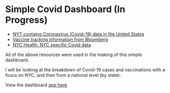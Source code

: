 # Simple Covid Dashboard (In Progress)

<ul>
  <li><a href="https://github.com/nytimes/covid-19-data" target="_blank">NYT containg Coronavirus (Covid-19) data in the United States</a></li>
  <li><a href="https://github.com/BloombergGraphics/covid-vaccine-tracker-data" target="_blank">Vaccine tracking information from Bloomberg </a></li>
  <li><a href="https://github.com/nychealth/coronavirus-data" target="_blank">NYC Health: NYC specific Covid data</a>.</li>
</ul>
<!-- For historical data (time series), I found Johns Hopkins University's ongoing <a href="https://github.com/BloombergGraphics/covid-vaccine-tracker-data" target="_blank">CSSE Covid-19 repo</a> especially useful.  -->

All of the above resources were used in the making of this simple dashboard.

I will be looking at the breakdown of Covid-19 cases and vaccinations with a foucs on NYC, and then from a national level (by state).

View the dashboard <a href="https://share.streamlit.io/xyjiang970/covid_dashboard/main" target="_blank">app here</a>.

